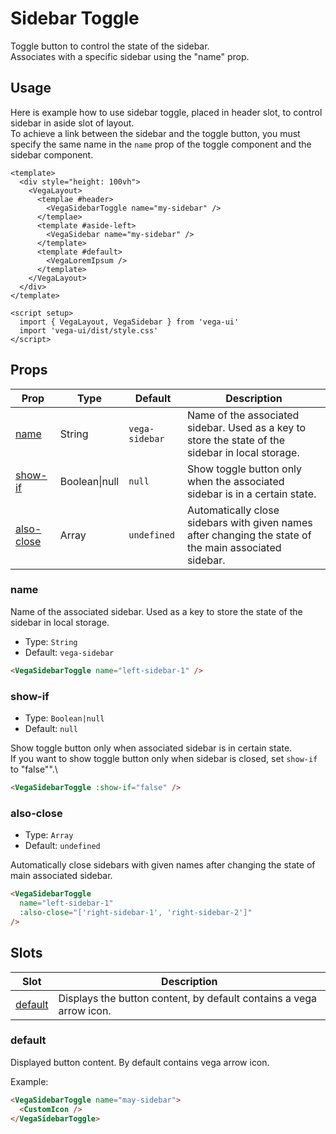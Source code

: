 # Sidebar Toggle
Toggle button to control the state of the sidebar.\
Associates with a specific sidebar using the "name" prop.

## Usage

Here is example how to use sidebar toggle, placed in header slot, to control sidebar in aside slot of layout.\
To achieve a link between the sidebar and the toggle button, you must specify the same name in the `name` prop of the toggle component and the sidebar component.

```html{5,8}
<template>
  <div style="height: 100vh">
    <VegaLayout>
      <templae #header>
        <VegaSidebarToggle name="my-sidebar" />
      </templae>
      <template #aside-left>
        <VegaSidebar name="my-sidebar" />
      </template>
      <template #default>
        <VegaLoremIpsum />
      </template>
    </VegaLayout>
  </div>
</template>

<script setup>
  import { VegaLayout, VegaSidebar } from 'vega-ui'
  import 'vega-ui/dist/style.css'
</script>
```

## Props
| Prop                      | Type          | Default        | Description                                                                                            |
|---------------------------|---------------|----------------|--------------------------------------------------------------------------------------------------------|
| [name](#name)             | String        | `vega-sidebar` | Name of the associated sidebar. Used as a key to store the state of the sidebar in local storage.      |
| [show-if](#show-if)       | Boolean\|null | `null`         | Show toggle button only when the associated sidebar is in a certain state.                             |
| [also-close](#also-close) | Array         | `undefined`    | Automatically close sidebars with given names after changing the state of the main associated sidebar. |

### name
Name of the associated sidebar. Used as a key to store the state of the sidebar in local storage.
- Type: `String`
- Default: `vega-sidebar`

```html
<VegaSidebarToggle name="left-sidebar-1" />
```

### show-if
- Type: `Boolean|null`
- Default: `null`

Show toggle button only when associated sidebar is in certain state.\
If you want to show toggle button only when sidebar is closed, set `show-if` to "false"".\

```html
<VegaSidebarToggle :show-if="false" />
```

### also-close
- Type: `Array`
- Default: `undefined`

Automatically close sidebars with given names after changing the state of main associated sidebar.

```html
<VegaSidebarToggle
  name="left-sidebar-1"
  :also-close="['right-sidebar-1', 'right-sidebar-2']"
/>
```

## Slots
| Slot                | Description                                                         |
|---------------------|---------------------------------------------------------------------|
| [default](#default) | Displays the button content, by default contains a vega arrow icon. |

### default
Displayed button content. By default contains vega arrow icon.

Example:
```html
<VegaSidebarToggle name="may-sidebar">
  <CustomIcon />
</VegaSidebarToggle>
```